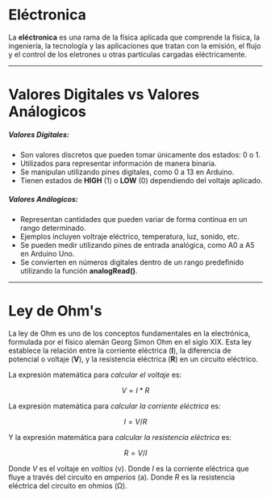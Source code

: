 # Eléctronica

La **eléctronica** es una rama de la física aplicada que comprende la física, la ingeniería, la tecnología y las aplicaciones que tratan con la emisión, el flujo y el control de los eletrones u otras partículas cargadas eléctricamente.

-----
# Valores Digitales vs Valores Análogicos

##### Valores Digitales:

- Son valores discretos que pueden tomar únicamente dos estados: 0 o 1.
- Utilizados para representar información de manera binaria.
- Se manipulan utilizando pines digitales, como 0 a 13 en Arduino.
- Tienen estados de **HIGH** (1) o **LOW** (0) dependiendo del voltaje aplicado.

##### Valores Análogicos:

- Representan cantidades que pueden variar de forma continua en un rango determinado.
- Ejemplos incluyen voltraje eléctrico, temperatura, luz, sonido, etc.
- Se pueden medir utilizando pines de entrada analógica, como A0 a A5 en Arduino Uno.
- Se convierten en números digitales dentro de un rango predefinido utilizando la función **analogRead()**.

-----
# Ley de Ohm's

La ley de Ohm es uno de los conceptos fundamentales en la electrónica, formulada por el físico alemán Georg Simon Ohm en el siglo XIX. Esta ley establece la relación entre la corriente eléctrica (**I**), la diferencia de potencial o voltaje (**V**), y la resistencia eléctrica (**R**) en un circuito eléctrico.

La expresión matemática para *calcular el voltaje* es:

$$
V = I*R
$$

La expresión matemática para *calcular la corriente eléctrica* es:

$$I = V / R$$

Y la expresión matemática para *calcular la resistencia eléctrica* es:

$$R = V / I$$

Donde *V* es el voltaje en *voltios* (v).
Donde *I* es la corriente eléctrica que fluye a través del circuito en *amperios* (a).
Donde *R* es la resistencia eléctrica del circuito en ohmios (Ω). 